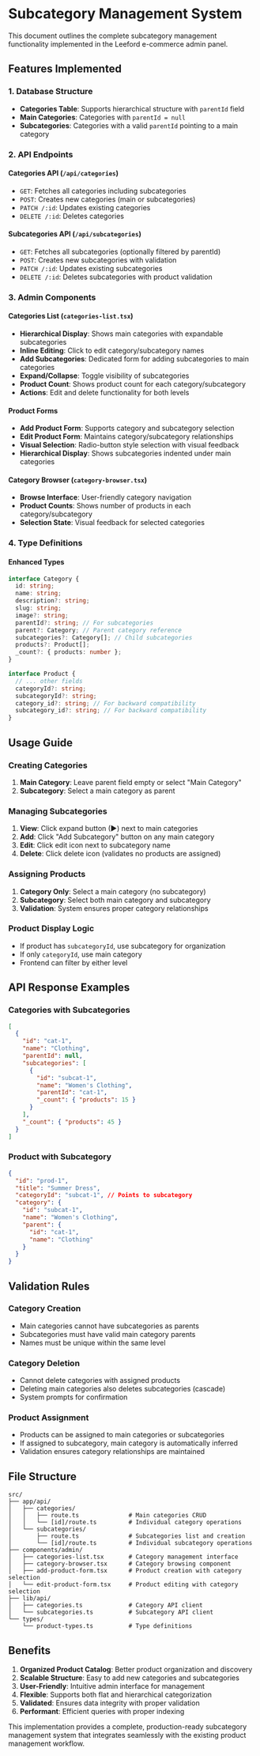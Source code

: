 # Subcategory Management System

This document outlines the complete subcategory management functionality implemented in the Leeford e-commerce admin panel.

## Features Implemented

### 1. Database Structure
- **Categories Table**: Supports hierarchical structure with `parentId` field
- **Main Categories**: Categories with `parentId = null`
- **Subcategories**: Categories with a valid `parentId` pointing to a main category

### 2. API Endpoints

#### Categories API (`/api/categories`)
- `GET`: Fetches all categories including subcategories
- `POST`: Creates new categories (main or subcategories)
- `PATCH /:id`: Updates existing categories
- `DELETE /:id`: Deletes categories

#### Subcategories API (`/api/subcategories`)
- `GET`: Fetches all subcategories (optionally filtered by parentId)
- `POST`: Creates new subcategories with validation
- `PATCH /:id`: Updates existing subcategories
- `DELETE /:id`: Deletes subcategories with product validation

### 3. Admin Components

#### Categories List (`categories-list.tsx`)
- **Hierarchical Display**: Shows main categories with expandable subcategories
- **Inline Editing**: Click to edit category/subcategory names
- **Add Subcategories**: Dedicated form for adding subcategories to main categories
- **Expand/Collapse**: Toggle visibility of subcategories
- **Product Count**: Shows product count for each category/subcategory
- **Actions**: Edit and delete functionality for both levels

#### Product Forms
- **Add Product Form**: Supports category and subcategory selection
- **Edit Product Form**: Maintains category/subcategory relationships
- **Visual Selection**: Radio-button style selection with visual feedback
- **Hierarchical Display**: Shows subcategories indented under main categories

#### Category Browser (`category-browser.tsx`)
- **Browse Interface**: User-friendly category navigation
- **Product Counts**: Shows number of products in each category/subcategory
- **Selection State**: Visual feedback for selected categories

### 4. Type Definitions

#### Enhanced Types
```typescript
interface Category {
  id: string;
  name: string;
  description?: string;
  slug: string;
  image?: string;
  parentId?: string; // For subcategories
  parent?: Category; // Parent category reference
  subcategories?: Category[]; // Child subcategories
  products?: Product[];
  _count?: { products: number };
}

interface Product {
  // ... other fields
  categoryId?: string;
  subcategoryId?: string;
  category_id?: string; // For backward compatibility
  subcategory_id?: string; // For backward compatibility
}
```

## Usage Guide

### Creating Categories
1. **Main Category**: Leave parent field empty or select "Main Category"
2. **Subcategory**: Select a main category as parent

### Managing Subcategories
1. **View**: Click expand button (▶) next to main categories
2. **Add**: Click "Add Subcategory" button on any main category
3. **Edit**: Click edit icon next to subcategory name
4. **Delete**: Click delete icon (validates no products are assigned)

### Assigning Products
1. **Category Only**: Select a main category (no subcategory)
2. **Subcategory**: Select both main category and subcategory
3. **Validation**: System ensures proper category relationships

### Product Display Logic
- If product has `subcategoryId`, use subcategory for organization
- If only `categoryId`, use main category
- Frontend can filter by either level

## API Response Examples

### Categories with Subcategories
```json
[
  {
    "id": "cat-1",
    "name": "Clothing",
    "parentId": null,
    "subcategories": [
      {
        "id": "subcat-1",
        "name": "Women's Clothing",
        "parentId": "cat-1",
        "_count": { "products": 15 }
      }
    ],
    "_count": { "products": 45 }
  }
]
```

### Product with Subcategory
```json
{
  "id": "prod-1",
  "title": "Summer Dress",
  "categoryId": "subcat-1", // Points to subcategory
  "category": {
    "id": "subcat-1",
    "name": "Women's Clothing",
    "parent": {
      "id": "cat-1",
      "name": "Clothing"
    }
  }
}
```

## Validation Rules

### Category Creation
- Main categories cannot have subcategories as parents
- Subcategories must have valid main category parents
- Names must be unique within the same level

### Category Deletion
- Cannot delete categories with assigned products
- Deleting main categories also deletes subcategories (cascade)
- System prompts for confirmation

### Product Assignment
- Products can be assigned to main categories or subcategories
- If assigned to subcategory, main category is automatically inferred
- Validation ensures category relationships are maintained

## File Structure

```
src/
├── app/api/
│   ├── categories/
│   │   ├── route.ts              # Main categories CRUD
│   │   └── [id]/route.ts         # Individual category operations
│   └── subcategories/
│       ├── route.ts              # Subcategories list and creation
│       └── [id]/route.ts         # Individual subcategory operations
├── components/admin/
│   ├── categories-list.tsx       # Category management interface
│   ├── category-browser.tsx      # Category browsing component
│   ├── add-product-form.tsx      # Product creation with category selection
│   └── edit-product-form.tsx     # Product editing with category selection
├── lib/api/
│   ├── categories.ts             # Category API client
│   └── subcategories.ts          # Subcategory API client
└── types/
    └── product-types.ts          # Type definitions
```

## Benefits

1. **Organized Product Catalog**: Better product organization and discovery
2. **Scalable Structure**: Easy to add new categories and subcategories
3. **User-Friendly**: Intuitive admin interface for management
4. **Flexible**: Supports both flat and hierarchical categorization
5. **Validated**: Ensures data integrity with proper validation
6. **Performant**: Efficient queries with proper indexing

This implementation provides a complete, production-ready subcategory management system that integrates seamlessly with the existing product management workflow.

